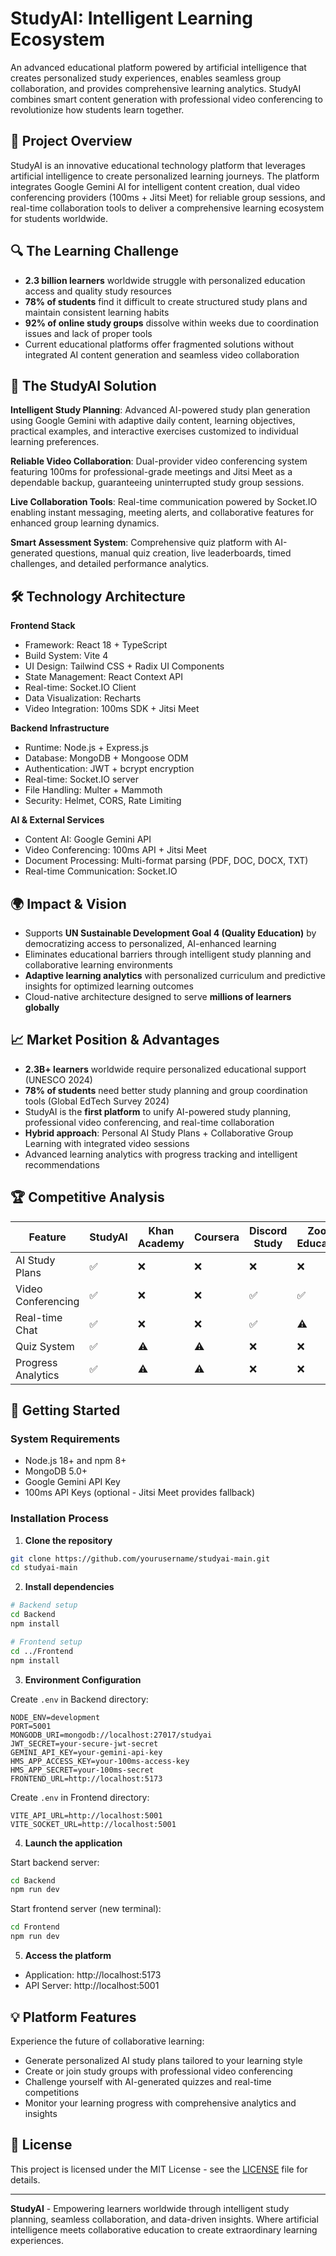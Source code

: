 # StudyAI: Intelligent Learning Ecosystem

An advanced educational platform powered by artificial intelligence that creates personalized study experiences, enables seamless group collaboration, and provides comprehensive learning analytics. StudyAI combines smart content generation with professional video conferencing to revolutionize how students learn together.

## 🎯 Project Overview

StudyAI is an innovative educational technology platform that leverages artificial intelligence to create personalized learning journeys. The platform integrates Google Gemini AI for intelligent content creation, dual video conferencing providers (100ms + Jitsi Meet) for reliable group sessions, and real-time collaboration tools to deliver a comprehensive learning ecosystem for students worldwide.

## 🔍 The Learning Challenge

- **2.3 billion learners** worldwide struggle with personalized education access and quality study resources
- **78% of students** find it difficult to create structured study plans and maintain consistent learning habits
- **92% of online study groups** dissolve within weeks due to coordination issues and lack of proper tools
- Current educational platforms offer fragmented solutions without integrated AI content generation and seamless video collaboration

## 🚀 The StudyAI Solution

**Intelligent Study Planning**: Advanced AI-powered study plan generation using Google Gemini with adaptive daily content, learning objectives, practical examples, and interactive exercises customized to individual learning preferences.

**Reliable Video Collaboration**: Dual-provider video conferencing system featuring 100ms for professional-grade meetings and Jitsi Meet as a dependable backup, guaranteeing uninterrupted study group sessions.

**Live Collaboration Tools**: Real-time communication powered by Socket.IO enabling instant messaging, meeting alerts, and collaborative features for enhanced group learning dynamics.

**Smart Assessment System**: Comprehensive quiz platform with AI-generated questions, manual quiz creation, live leaderboards, timed challenges, and detailed performance analytics.

## 🛠️ Technology Architecture

**Frontend Stack**
- Framework: React 18 + TypeScript
- Build System: Vite 4
- UI Design: Tailwind CSS + Radix UI Components
- State Management: React Context API
- Real-time: Socket.IO Client
- Data Visualization: Recharts
- Video Integration: 100ms SDK + Jitsi Meet

**Backend Infrastructure**
- Runtime: Node.js + Express.js
- Database: MongoDB + Mongoose ODM
- Authentication: JWT + bcrypt encryption
- Real-time: Socket.IO server
- File Handling: Multer + Mammoth
- Security: Helmet, CORS, Rate Limiting

**AI & External Services**
- Content AI: Google Gemini API
- Video Conferencing: 100ms API + Jitsi Meet
- Document Processing: Multi-format parsing (PDF, DOC, DOCX, TXT)
- Real-time Communication: Socket.IO

## 🌍 Impact & Vision

- Supports **UN Sustainable Development Goal 4 (Quality Education)** by democratizing access to personalized, AI-enhanced learning
- Eliminates educational barriers through intelligent study planning and collaborative learning environments
- **Adaptive learning analytics** with personalized curriculum and predictive insights for optimized learning outcomes
- Cloud-native architecture designed to serve **millions of learners globally**

## 📈 Market Position & Advantages

- **2.3B+ learners** worldwide require personalized educational support (UNESCO 2024)
- **78% of students** need better study planning and group coordination tools (Global EdTech Survey 2024)
- StudyAI is the **first platform** to unify AI-powered study planning, professional video conferencing, and real-time collaboration
- **Hybrid approach**: Personal AI Study Plans + Collaborative Group Learning with integrated video sessions
- Advanced learning analytics with progress tracking and intelligent recommendations

## 🏆 Competitive Analysis

| Feature | StudyAI | Khan Academy | Coursera | Discord Study | Zoom Education |
|---------|---------|--------------|----------|---------------|----------------|
| AI Study Plans | ✅ | ❌ | ❌ | ❌ | ❌ |
| Video Conferencing | ✅ | ❌ | ❌ | ✅ | ✅ |
| Real-time Chat | ✅ | ❌ | ❌ | ✅ | ⚠️ |
| Quiz System | ✅ | ⚠️ | ⚠️ | ❌ | ❌ |
| Progress Analytics | ✅ | ⚠️ | ⚠️ | ❌ | ❌ |

## 🚀 Getting Started

### System Requirements
- Node.js 18+ and npm 8+
- MongoDB 5.0+
- Google Gemini API Key
- 100ms API Keys (optional - Jitsi Meet provides fallback)

### Installation Process

1. **Clone the repository**
```bash
git clone https://github.com/yourusername/studyai-main.git
cd studyai-main
```

2. **Install dependencies**
```bash
# Backend setup
cd Backend
npm install

# Frontend setup
cd ../Frontend
npm install
```

3. **Environment Configuration**

Create `.env` in Backend directory:
```env
NODE_ENV=development
PORT=5001
MONGODB_URI=mongodb://localhost:27017/studyai
JWT_SECRET=your-secure-jwt-secret
GEMINI_API_KEY=your-gemini-api-key
HMS_APP_ACCESS_KEY=your-100ms-access-key
HMS_APP_SECRET=your-100ms-secret
FRONTEND_URL=http://localhost:5173
```

Create `.env` in Frontend directory:
```env
VITE_API_URL=http://localhost:5001
VITE_SOCKET_URL=http://localhost:5001
```

4. **Launch the application**

Start backend server:
```bash
cd Backend
npm run dev
```

Start frontend server (new terminal):
```bash
cd Frontend
npm run dev
```

5. **Access the platform**
- Application: http://localhost:5173
- API Server: http://localhost:5001

## 💡 Platform Features

Experience the future of collaborative learning:
- Generate personalized AI study plans tailored to your learning style
- Create or join study groups with professional video conferencing
- Challenge yourself with AI-generated quizzes and real-time competitions
- Monitor your learning progress with comprehensive analytics and insights

## 📄 License

This project is licensed under the MIT License - see the [LICENSE](LICENSE) file for details.

---

**StudyAI** - Empowering learners worldwide through intelligent study planning, seamless collaboration, and data-driven insights. Where artificial intelligence meets collaborative education to create extraordinary learning experiences.